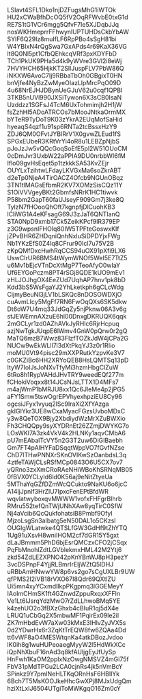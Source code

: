 LSIavt4SFL1Dko1njDZFugsMhG1iWTOk
HU2xCWaBfhDcOQ5fV2OqRFWvbE0txG1d
RE7S1tG1VCr6mgg5QfvF7Ie5XJDqbJJq
nosWKHmeprrFFhwynlUPTUHDsCkbYbAW
SYlF6Q29lz8muIfLF6RpPBo4sSgH81bi
W4YBIxN4rQgSwa7GxAPds4r69KaX36VG
lt8Q0Nl5pt1CfbQEhkcqVRf3pxKDYFbD
TCh1PkUK9PHa5d4k9yWVre3GVl2i8eWj
7HVYHCH65HjkKT2SlIJuspFLV7PbW86Q
iNKXW6AvoC7Ij9RBbaTbOh0GBgixT0HN
bnVjfe4NyBzZwMyeOIazLlpMrcPqO09D
4u68NrEJHJDBynUeGJuV62u0cqf1QPBI
3TKB5nUVl990JXSiTywon6X3sCB0IsaN
Uzddzz1SGFsJ4TcM6UxTohmimjh2H1jW
fsZzhHI5ADoATRCOs7bMooJNtkaOrmMX
bYTeR9TyDoT9K03zYkrA2EUqMofSaHid
hyeaqS4qzf1u91sp6RNTa2tcBssxHzY9
ZDJ6QM0OFvtJYBIRrV1X0gvwZLEud1fS
SPGxEUbeR3KRtVrYi4oR8u1LEBZpNjbS
pJoJzJw5vQQcGoqSoEfE5pl2W51OUoCM
0cDmJvr3UxbW22aPPIA9DU0nrbbWI6fM
Iflo09gvHsEqet5p1tzkkkSA53KvZEjr
OUYLxTzihtwLFdayLKVGxMa6soZkrABT
d2eTp0NjeA4TirOACZ4Ofcb9NGUnOBqz
3TN1tlMAGsEfbmR2KV7XOMzSisCQz11Y
S1OiVVVgeyBKt2GbmfsNRrK1HC1tiwvk
P58bm2GapT60faUJseyF909Gm7j3ke8Q
TylzN7fHOooQhOft7kgnpfjDlCuohKB3
lCliWG1A4eKFsagG69J3zJaT6QNTIanQ
STA0NpD9xmb17Ck5ZeikKPcf9lR379EP
z3G9wpsnIFHOIq80IW5TPFteGoswxKIf
jZPvBHR6ZHDqniQnhNxIuSiDPDYjxFWg
Nb1YKzEfS0Z4lq8CFrur90Icl7u75V2B
zKpQMfDxcHwhRqCCS94uOX91pXfi9LX6
UswCIrUR6BMS4tWymWNOf5WeI5E7TtZ5
u6Mv1bEjcVTnDcXtMgP7TeoAfyO0wIaY
Uf6EYGoPczm8PT4rSGj8QDE1kUO9mEv1
zHLJOJhgOX4EeZUd7UqhAP7hnv1pk8bD
Kdd3bS5WsFgaYJ2YhLketkph6gCLcWdg
CijmyBeuNl3jLV1bLSKQc8nDOSOWDXjO
cuAvmLIcy5MgFf7RN6FwOqQXs6SK5dkw
Dt6oW7U4mq33JdGqZy5njPknw06A3v6g
stJEWEmnAXzuE6hl00DnxgDKRUQK6qqk
2mGCLyr1zd0AZhAVkJyRHIc6RjrHcpuq
azjNwTgkJUqpE6lWmv4GnW0pQrw0r2gQ
MaTQ6mzB7Wwz83FIzfTOZkJdW4jCPa2G
NUCw9wEkWLll7l3dXtPkqYJ3z0r1RIio
moMU0Vt94pisc29mXXPRutkYzpvKe3V7
c0GKZiBc6HH2XRYoQEB8HsLQMTSq13pD
ItyW7IoIJsJoNXvTfyMi3hzmHbgClZuW
6tRo8h1RypVAHdJHvTRY9weedEQf277m
fCHokiVoqxx8t14JCsNJsLTTX1D4MFs7
m4ajWmP1bMRJU8xx1Qc6JleMe4p2jPG5
aFY1Smw5tswOgrEPVhyexhpziEU8Cy96
ogcsiJFyx1vyuq2lSc9IraXi2XfYAzga
gkIGIYkr3UE8wCxaMyacFGzsUvboMDxC
y3w8QeTOX9Bjy2XbdiydWzMrXZuBWXio
Fh3CHQQpy9syXYDRnEt26ZZmjDWYKG7o
LOsWKI7A3zk4VkV4k2HLNKy1aqvCMbA6
pU7mEAbalTcVY5n2G3T2uw6DiGIBaebh
Gm7FT4pAlHYFaDSqqtWppVO7fGvfNZse
ChD7lTHwPNNXrSKnOVIKwSzOanbdsL3q
4ztfeTAWjCLsRSfMCp0843O6U5CX7ov7
yQRno3zxXmCRoRAeNHiWBoKhSRNqMB05
0fBVX0YCLyId6ld0K56aj9eNitZtyeUa
5MThaYqGZfDZmWcQCukto9NaKU6o6jcC
A14ljJpnlf3HrZlU7IpxcFenEPtBfdWR
wqvlatwyboxqvMWWW1vofxFHFgrBIhrb
RMru552tefQnTWjUNhXAw8yqTirC0SfW
Nj4aVcib6QcQukfohatsiB8Pmbf9Ofyl
MjzoLsgSn3aIbatg5eN50DAL1o5CKzsl
OUGlgWLatwke4QTSLfGW3GdHf9tZhYTQ
1Ug91uXsvH8wniIHOM2cf7dGR15Y5gxt
dLaJBmmm5PhD6bjEsrQMCzxCFO2jCSqx
PqFbMnohlZdtLGVblekmxHML42M2Ytj6
zkd54ZdLEZXPNO42pKnYBnWJ8pH3pezY
3vcDSPnpF4YjjRLBmrIrEljWZtQ5lDHJ
uRBbAmHNwwYW8p6vs2go7sCgUXLBr9UW
qfPMS2I2iVB18rVXO67I8Qdr69QXtlZU
Ui5mn4xyYCxmdlIkpPKgpmq3lGGEMeyY
IAoImCHmSK1ft4GZnwdZppuRxqxXFFln
Ve1Lt6lJsrqYdzMwO7rZdLLhwoBMq5YE
k4zehUO2o3fBXzGhxb4cBIuR1qj5dX4e
LRUQ1uCbGq2X5mbwMF1PqirEx09le2il
ZK7mHbdEvW7aXw03kMxE3IHlvZyJVX5s
0d2YDwrHx6r3ZqKtTrEQW8fw6ZQAa4Dd
tt6vWF8aO4MESWtqnKa4atkDBozJvdoo
lK0ih8g1wuHUPeoaegMyyW2l5HdWkXCc
iQpNhXbuF16nAd3q8kfAUljgEyJfUySp
HnFwh1KaOM2pplxNzOwgNMSVZ4mGi75f
FbV31pMdTPGu2LCA0cjnRs4jk5nVmBcY
SPinkz9Y7pmINeHLTKqORnHsF6HBIlYk
6Bch7T5MsKOOJkeHhcGwXPj8MJxUdgQm
hziXtLxIJ6504UTgiToMWKgqO16Zm0cY
